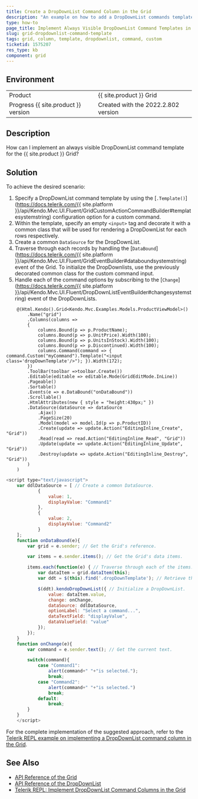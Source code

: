 ```yaml
---
title: Create a DropDownList Command Column in the Grid
description: "An example on how to add a DropDownList commands template within the {{ site.product }} Grid."
type: how-to
page_title: Implement Always Visible DropDownList Command Templates in the {{ site.product }} Grid 
slug: grid-dropdownlist-command-template
tags: grid, column, template, dropdownlist, command, custom
ticketid: 1575207
res_type: kb
component: grid
---
```


## Environment

<table>
 <tr>
  <td>Product</td>
  <td>{{ site.product }} Grid</td>
 </tr>
 <tr>
  <td>Progress {{ site.product }} version</td>
  <td>Created with the 2022.2.802 version</td>
 </tr>
</table>

## Description

How can I implement an always visible DropDownList command template for the {{ site.product }} Grid?

## Solution

To achieve the desired scenario: 

1. Specify a DropDownList command template by using the [`.Template()`](https://docs.telerik.com/{{ site.platform }}/api/Kendo.Mvc.UI.Fluent/GridCustomActionCommandBuilder#templatesystemstring) configuration option for a custom command.
1. Within the template, specify an empty `<input>` tag and decorate it with a common class that will be used for rendering a DropDownList for each rows respectively.
1. Create a common `DataSource` for the DropDownList.
1. Traverse through each records by handling the [`DataBound`](https://docs.telerik.com/{{ site.platform }}/api/Kendo.Mvc.UI.Fluent/GridEventBuilder#databoundsystemstring) event of the Grid. To initialize the DropDownlists, use the previously decorated common class for the custom command input.
1. Handle each of the command options by subscribing to the [`Change`](https://docs.telerik.com/{{ site.platform }}/api/Kendo.Mvc.UI.Fluent/DropDownListEventBuilder#changesystemstring) event of the DropDownLists.

```Index.cshtml
    @(Html.Kendo().Grid<Kendo.Mvc.Examples.Models.ProductViewModel>()
        .Name("grid")
        .Columns(columns =>
        {
            columns.Bound(p => p.ProductName);
            columns.Bound(p => p.UnitPrice).Width(100);
            columns.Bound(p => p.UnitsInStock).Width(100);
            columns.Bound(p => p.Discontinued).Width(100);
            columns.Command(command => { command.Custom("myCommand").Template("<input class='dropDownTemplate'/>"); }).Width(172);
        })
        .ToolBar(toolbar =>toolbar.Create())
        .Editable(editable => editable.Mode(GridEditMode.InLine))
        .Pageable()
        .Sortable()
        .Events(e => e.DataBound("onDataBound"))
        .Scrollable()
        .HtmlAttributes(new { style = "height:430px;" })
        .DataSource(dataSource => dataSource
            .Ajax()
            .PageSize(20)
            .Model(model => model.Id(p => p.ProductID))
            .Create(update => update.Action("EditingInline_Create", "Grid"))
            .Read(read => read.Action("EditingInline_Read", "Grid"))
            .Update(update => update.Action("EditingInline_Update", "Grid"))
            .Destroy(update => update.Action("EditingInline_Destroy", "Grid"))
        )
    )
```
```Script.js
<script type="text/javascript">
    var ddlDataSource = [ // Create a common DataSource.
            {
                value: 1,
                displayValue: "Command1"
            },
            {
                value: 2,
                displayValue: "Command2"
            }
    ];
    function onDataBound(e){
        var grid = e.sender; // Get the Grid's reference.

        var items = e.sender.items(); // Get the Grid's data items.

        items.each(function(e) { // Traverse through each of the items.
            var dataItem = grid.dataItem(this); 
            var ddt = $(this).find('.dropDownTemplate'); // Retrieve the current input element.

            $(ddt).kendoDropDownList({ // Initialize a DropDownList.
                value: dataItem.value,
                change: onChange,
                dataSource: ddlDataSource,
                optionLabel: "Select a command...",
                dataTextField: "displayValue",
                dataValueField: "value"
            });
        });
    }
    function onChange(e){ 
        var command = e.sender.text(); // Get the current text.

        switch(command){
            case "Command1":
                alert(command+" "+"is selected.");
                break;
            case "Command2":
                alert(command+" "+"is selected.")
                break;          
            default:
                break;  
        }
    }
    </script>
```

For the complete implementation of the suggested approach, refer to the [Telerik REPL example on implementing a DropDownList command column in the Grid](https://netcorerepl.telerik.com/ccaZvdPx13soCW7O04).

## See Also

* [API Reference of the Grid](https://docs.telerik.com/kendo-ui/api/javascript/ui/grid)
* [API Reference of the DropDownList](https://docs.telerik.com/kendo-ui/api/javascript/ui/dropdownlist)
* [Telerik REPL: Implement DropDownList Command Columns in the Grid](https://netcorerepl.telerik.com/ccaZvdPx13soCW7O04)
